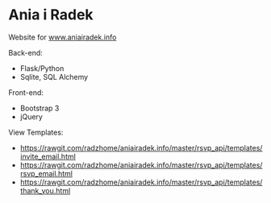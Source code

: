 # Ania i Radek

Website for www.aniairadek.info


Back-end:
- Flask/Python
- Sqlite, SQL Alchemy

Front-end:
- Bootstrap 3
- jQuery

View Templates:
- https://rawgit.com/radzhome/aniairadek.info/master/rsvp_api/templates/invite_email.html
- https://rawgit.com/radzhome/aniairadek.info/master/rsvp_api/templates/rsvp_email.html
- https://rawgit.com/radzhome/aniairadek.info/master/rsvp_api/templates/thank_you.html
